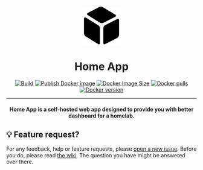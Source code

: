 <p align="center">
  <img src="src/assets/apps/default.png" width="100" alt="Logo" >
</p>

<h1 align="center">Home App</h1>

<p align="center">
<a href="https://github.com/citr0s/home-app/actions/workflows/build.yml"><img src="https://github.com/citr0s/home-app/actions/workflows/build.yml/badge.svg" alt="Build"></a>
<a href="https://github.com/citr0s/home-app/actions/workflows/deploy.yml"><img src="https://github.com/citr0s/home-app/actions/workflows/deploy.yml/badge.svg" alt="Publish Docker image"></a>
<a href="https://hub.docker.com/r/citr0s/home-app"><img src="https://img.shields.io/docker/image-size/citr0s/home-app" alt="Docker Image Size"></a>
<a href="https://hub.docker.com/r/citr0s/home-app"><img src="https://img.shields.io/docker/pulls/citr0s/home-app" alt="Docker pulls"></a>
<a href="https://hub.docker.com/r/citr0s/home-app"><img src="https://img.shields.io/docker/v/citr0s/home-app?sort=semver" alt="Docker version"></a>
</p>

---

<h4 align="center">Home App is a self-hosted web app designed to provide you with better dashboard for a homelab.</h4>


## 💡 Feature request?

For any feedback, help or feature requests, please [open a new issue](https://github.com/citr0s/home-app/issues/new/choose).
Before you do, please read [the wiki](https://github.com/citr0s/home-app/wiki). The question you have might be answered over there.